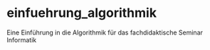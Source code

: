 # einfuehrung_algorithmik
Eine Einführung in die Algorithmik für das fachdidaktische Seminar Informatik
